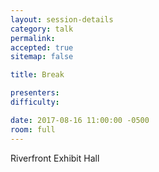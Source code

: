 ```yaml
---
layout: session-details
category: talk
permalink:
accepted: true
sitemap: false

title: Break

presenters:
difficulty:

date: 2017-08-16 11:00:00 -0500
room: full
---
```

Riverfront Exhibit Hall
